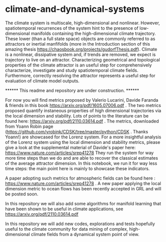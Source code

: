 # climate-and-dynamical-systems

The climate system is multiscale, high-dimensional and nonlinear. However, spatiotemporal recurrences of the system hint to the presence of low-dimensional manifolds containing the high-dimensional climate trajectory. These lower (than a full state space) objects are commonly referred to as attractors or inertial manfifolds (more in the Introduction section of this amazing thesis https://chaosbook.org/projects/gudorfThesis.pdf).
Climate is a nonlinear, dissipative system and, if trends are removed, we expect is trajectory to live on an attractor. Characterizing geometrical and topological properties of the climate attractor is an useful step for comprehensively characterize, investigate and study spatiotemporal climate fields. Furthermore, correctly resolving the attractor represents a useful step for evaluation of climate model outputs. 

****** This readme and repository are under construction. ****** 

For now you will find metrics proposed by Valerio Lucarini, Davide Faranda &  friends in this book https://arxiv.org/pdf/1605.07006.pdf . The two metrics proposed quantify instaneous properties of high dimensional trajectories via the local dimension and stability. Lots of points to the literature can be found here: https://arxiv.org/pdf/2110.03614.pdf . The metrics, downloaded from Yoann Robin page (https://github.com/yrobink/CDSK/tree/master/python/CDSK . Thanks Yoann!) are showcased for the Lorenz system.
For a more insightful analysis of the Lorenz system using the local dimension and stability metrics, please give a look at the supplemental material of Davide's paper here: https://www.nature.com/articles/srep41278 
They run the system for way more time steps than we do and are able to recover the classical estimates of the average attractor dimension. In this notebook, we run it for way less time steps: the main point here is mainly to showcase these indicators. 


A paper adopting such metrics for atmospheric fields can be found here : https://www.nature.com/articles/srep41278 . A new paper applying the local dimension metric to ocean flows has been recently accepted in GRL and will be posted soon. 

In this repository we will also add some algorithms for manifold learning that have been shown to be useful in climate applications, see https://arxiv.org/pdf/2110.03614.pdf 

In this repository we will add new codes, explorations and tests hopefully useful to the climate community for data mining of complex, high-dimensional climate fields from a dynamical system point of view.
